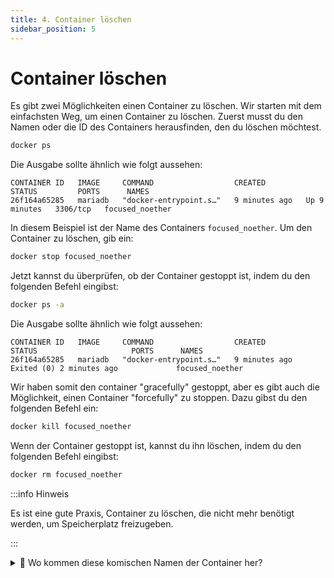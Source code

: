 ```yaml
---
title: 4. Container löschen
sidebar_position: 5
---
```


# Container löschen

Es gibt zwei Möglichkeiten einen Container zu löschen.
Wir starten mit dem einfachsten Weg, um einen Container zu löschen.
Zuerst musst du den Namen oder die ID des Containers herausfinden, den du löschen möchtest.

```bash
docker ps
```

Die Ausgabe sollte ähnlich wie folgt aussehen:

```
CONTAINER ID   IMAGE     COMMAND                  CREATED         STATUS         PORTS      NAMES
26f164a65285   mariadb   "docker-entrypoint.s…"   9 minutes ago   Up 9 minutes   3306/tcp   focused_noether
```

In diesem Beispiel ist der Name des Containers `focused_noether`. Um den Container zu löschen, gib ein:

```bash
docker stop focused_noether
```

Jetzt kannst du überprüfen, ob der Container gestoppt ist, indem du den folgenden Befehl eingibst:

```bash
docker ps -a
```

Die Ausgabe sollte ähnlich wie folgt aussehen:

```
CONTAINER ID   IMAGE     COMMAND                  CREATED         STATUS                     PORTS      NAMES
26f164a65285   mariadb   "docker-entrypoint.s…"   9 minutes ago   Exited (0) 2 minutes ago             focused_noether
```

Wir haben somit den container "gracefully" gestoppt, aber es gibt auch die Möglichkeit, einen Container "forcefully" zu stoppen. Dazu gibst du den folgenden Befehl ein:

```bash
docker kill focused_noether
```

Wenn der Container gestoppt ist, kannst du ihn löschen, indem du den folgenden Befehl eingibst:

```bash
docker rm focused_noether
```

:::info Hinweis

Es ist eine gute Praxis, Container zu löschen, die nicht mehr benötigt werden, um Speicherplatz freizugeben.

:::

<details>
<summary>
  🤔 Wo kommen diese komischen Namen der Container her?
</summary>
<p>

Docker generiert automatisch Namen für Container, wenn du keinen Namen angibst. Das ist nützlich, wenn du viele Container auf deinem Computer ausführst und nicht jedes Mal einen Namen ausdenken möchtest. Wie du einen Container mit einem Namen erstellst, erfährst du im nächsten Lab.

</p>
</details>
